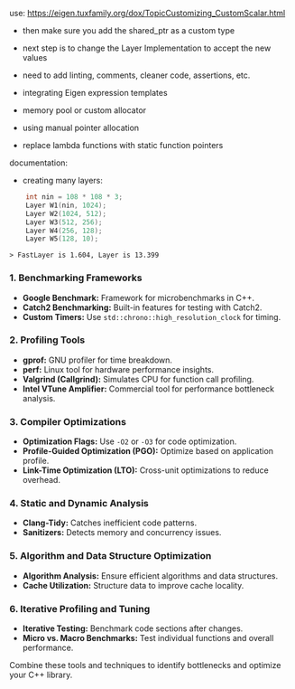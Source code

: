 use: https://eigen.tuxfamily.org/dox/TopicCustomizing_CustomScalar.html

- then make sure you add the shared_ptr as a custom type
- next step is to change the Layer Implementation to accept the new values

- need to add linting, comments, cleaner code, assertions, etc.
- integrating Eigen expression templates
- memory pool or custom allocator
- using manual pointer allocation
- replace lambda functions with static function pointers

documentation:

- creating many layers:

```cpp
    int nin = 108 * 108 * 3;
    Layer W1(nin, 1024);
    Layer W2(1024, 512);
    Layer W3(512, 256);
    Layer W4(256, 128);
    Layer W5(128, 10);
```

    > FastLayer is 1.604, Layer is 13.399

### 1. Benchmarking Frameworks

- **Google Benchmark:** Framework for microbenchmarks in C++.
- **Catch2 Benchmarking:** Built-in features for testing with Catch2.
- **Custom Timers:** Use `std::chrono::high_resolution_clock` for timing.

### 2. Profiling Tools

- **gprof:** GNU profiler for time breakdown.
- **perf:** Linux tool for hardware performance insights.
- **Valgrind (Callgrind):** Simulates CPU for function call profiling.
- **Intel VTune Amplifier:** Commercial tool for performance bottleneck analysis.

### 3. Compiler Optimizations

- **Optimization Flags:** Use `-O2` or `-O3` for code optimization.
- **Profile-Guided Optimization (PGO):** Optimize based on application profile.
- **Link-Time Optimization (LTO):** Cross-unit optimizations to reduce overhead.

### 4. Static and Dynamic Analysis

- **Clang-Tidy:** Catches inefficient code patterns.
- **Sanitizers:** Detects memory and concurrency issues.

### 5. Algorithm and Data Structure Optimization

- **Algorithm Analysis:** Ensure efficient algorithms and data structures.
- **Cache Utilization:** Structure data to improve cache locality.

### 6. Iterative Profiling and Tuning

- **Iterative Testing:** Benchmark code sections after changes.
- **Micro vs. Macro Benchmarks:** Test individual functions and overall performance.

Combine these tools and techniques to identify bottlenecks and optimize your C++ library.
